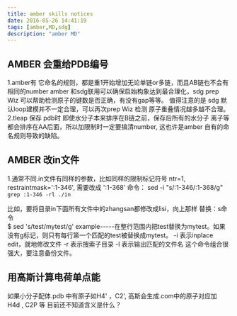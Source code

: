 ```yaml
---
title: amber skills notices
date: 2016-05-26 14:41:19
tags: [amber,MD,sdg]
description: "amber MD"
---
```

## AMBER 会重给PDB编号
1.amber有 它命名的规则，都是重1开始增加无论单链or多链，而且AB链也不会有相同的number
amber 和sdg联用可以确保启始构象达到最合理化，sdg  prep Wiz 可以帮助检测原子的键数是否正确，有没有gap等等。
值得注意的是 sdg 默认loop建模并不一定合理，可以再次prep Wiz 检测 原子重叠情况越多越不合理。
2.tleap 保存 pdb时 即使水分子本来排序在B链之前，保存后所有的水分子 离子等都会排序在AA后面，所以加限制时一定要搞清number,
这也许是amber 自有的命名规则导致的缺陷。


##  AMBER 改in文件
1.通常不同.in文件有同样的参数，比如同样的限制标记符号 ntr=1, restraintmask=':1-346', 需要改成 ':1-368'
命令： sed -i "s/:1-346/:1-368/g" `grep :1-346 -rl ./in`

比如，要将目录in下面所有文件中的zhangsan都修改成lisi，向上那样
替换：s命令  
     $ sed 's/test/mytest/g' example-----在整行范围内把test替换为mytest。如果没有g标记，则只有每行第一个匹配的test被替换成mytest。
     -i 表示inplace edit，就地修改文件
-r 表示搜索子目录
-l 表示输出匹配的文件名
这个命令组合很强大，要注意备份文件。

## 用高斯计算电荷单点能
如果小分子配体.pdb 中有原子如H4' ，C2', 高斯会生成.com中的原子对应加 H4d , C2P 等 目前还不知道含义是什么？